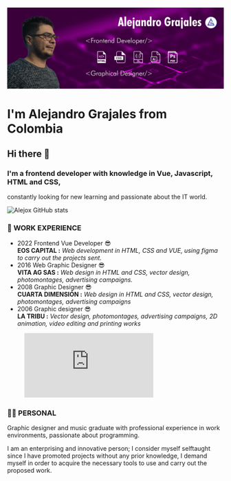 ![profile](about-me.webp)

# I'm Alejandro Grajales from **Colombia**

## Hi there 👋

### I'm a frontend developer with knowledge in Vue, Javascript, HTML and CSS,
constantly looking for new learning and passionate about the IT
world.

![Alejox GitHub stats](https://github-readme-stats.vercel.app/api?username=alejox&show_icons=true&theme=tokyonight)

### 🏬 **WORK  EXPERIENCE**

* 2022 Frontend Vue Developer 😎 \
**EOS CAPITAL :**
*Web development in HTML, CSS and VUE, using figma to
carry out the projects sent.*
* 2016 Web Graphic Designer 😎 \
**VITA AG SAS :**
*Web design in HTML and CSS, vector design,
photomontages, advertising campaigns.*
* 2008 Graphic Designer 😎 \
**CUARTA DIMENSIÓN :**
*Web design in HTML and CSS, vector design, photomontages,
advertising campaigns*
* 2006 Graphic designer 😎 \
**LA TRIBU :**
*Vector design, photomontages, advertising
campaigns, 2D animation, video editing and printing
works*

<figure><embed src="https://wakatime.com/share/@3a5ce441-dacf-42e8-8ffc-558785f1dfde/7eaa7df4-19a6-4d6a-a7dc-d2846fe0348f.svg"></embed></figure>


### 👨‍💻 **PERSONAL**

Graphic designer and
music graduate with
professional experience
in work environments,
passionate about
programming.

I am an enterprising and
innovative person; I
consider myself selftaught
since I have
promoted projects
without any prior
knowledge, I demand
myself in order to
acquire the necessary
tools to use and carry
out the proposed work.
